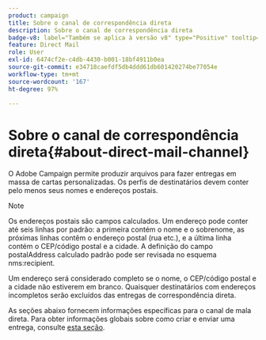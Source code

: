 ```yaml
---
product: campaign
title: Sobre o canal de correspondência direta
description: Sobre o canal de correspondência direta
badge-v8: label="Também se aplica à versão v8" type="Positive" tooltip="Também se aplica ao Campaign v8"
feature: Direct Mail
role: User
exl-id: 6474cf2e-c4db-4430-b001-18bf4911b0ea
source-git-commit: e34718caefdf5db4ddd61db601420274be77054e
workflow-type: tm+mt
source-wordcount: '167'
ht-degree: 97%

---
```


# Sobre o canal de correspondência direta{#about-direct-mail-channel}


O Adobe Campaign permite produzir arquivos para fazer entregas em massa de cartas personalizadas. Os perfis de destinatários devem conter pelo menos seus nomes e endereços postais.

>[!NOTE]
>
>Os endereços postais são campos calculados. Um endereço pode conter até seis linhas por padrão: a primeira contém o nome e o sobrenome, as próximas linhas contêm o endereço postal (rua etc.), e a última linha contém o CEP/código postal e a cidade. A definição do campo postalAddress calculado padrão pode ser revisada no esquema nms:recipient.
>
>Um endereço será considerado completo se o nome, o CEP/código postal e a cidade não estiverem em branco. Quaisquer destinatários com endereços incompletos serão excluídos das entregas de correspondência direta.

As seções abaixo fornecem informações específicas para o canal de mala direta. Para obter informações globais sobre como criar e enviar uma entrega, consulte [esta seção](steps-about-delivery-creation-steps.md).
